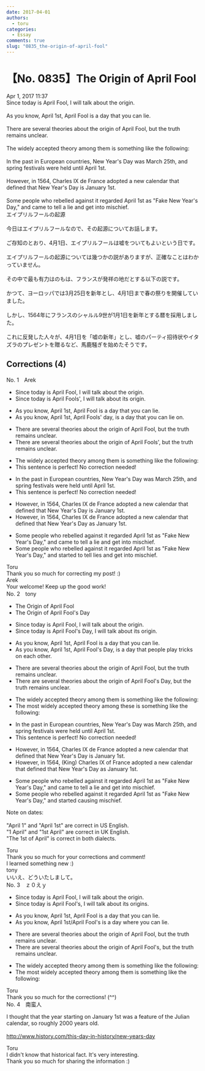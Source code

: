 ```yaml
---
date: 2017-04-01
authors:
  - toru
categories:
  - Essay
comments: true
slug: "0835_the-origin-of-april-fool"
---
```


# 【No. 0835】The Origin of April Fool
<div class="date">Apr 1, 2017 11:37</div>
<div id="post"><div id="body_show_ori">
Since today is April Fool, I will talk about the origin.<br/><br/>As you know, April 1st, April Fool is a day that you can lie.<br/><br/>There are several theories about the origin of April Fool, but the truth remains unclear.<br/><br/>The widely accepted theory among them is something like the following:<br/><br/>In the past in European countries, New Year's Day was March 25th, and spring festivals were held until April 1st.<br/><br/>However, in 1564, Charles IX de France adopted a new calendar that defined that New Year's Day is January 1st.<br/><br/>Some people who rebelled against it regarded April 1st as "Fake New Year's Day," and came to tell a lie and get  into mischief. 
</div></div>

<!-- more -->

<div id="post_ja"><div id="body_show_mo">
エイプリルフールの起源<br/><br/>今日はエイプリルフールなので、その起源についてお話します。<br/><br/>ご存知のとおり、4月1日、エイプリルフールは嘘をついてもよいという日です。<br/><br/>エイプリルフールの起源については幾つかの説がありますが、正確なことはわかっていません。<br/><br/>その中で最も有力はのもは、フランスが発祥の地だとする以下の説です。<br/><br/>かつて、ヨーロッパでは3月25日を新年とし、4月1日まで春の祭りを開催していました。<br/><br/>しかし、1564年にフランスのシャルル9世が1月1日を新年とする暦を採用しました。<br/><br/>これに反発した人々が、4月1日を「嘘の新年」とし、嘘のパーティ招待状やイタズラのプレゼントを贈るなど、馬鹿騒ぎを始めたそうです。
</div></div>

## Corrections (4)
<div id="block"><div class="first_name"> No. 1　<span class="just_name">Arek</span></div><div id="block2">
<ul class="correction_field">
<li class="incorrect">Since today is April Fool, I will talk about the origin.</li>
<li class="corrected correct">
Since today is April Fool<span class="f_red">s'</span>, I will talk about <span class="f_red">its</span> origin.
</li>
</ul>
<ul class="correction_field">
<li class="incorrect">As you know, April 1st, April Fool is a day that you can lie.</li>
<li class="corrected correct">
As you know, April 1st, April Fool<span class="f_red">s'</span> <span class="f_red">day,</span> is a day that you can lie <span class="f_red">on</span>.
</li>
</ul>
<ul class="correction_field">
<li class="incorrect">There are several theories about the origin of April Fool, but the truth remains unclear.</li>
<li class="corrected correct">
There are several theories about the origin of April Fool<span class="f_red">s'</span>, but the truth remains unclear.
</li>
</ul>
<ul class="correction_field">
<li class="incorrect">The widely accepted theory among them is something like the following:</li>
<li class="corrected perfect">This sentence is perfect! No correction needed!</li>
</ul>
<ul class="correction_field">
<li class="incorrect">In the past in European countries, New Year's Day was March 25th, and spring festivals were held until April 1st.</li>
<li class="corrected perfect">This sentence is perfect! No correction needed!</li>
</ul>
<ul class="correction_field">
<li class="incorrect">However, in 1564, Charles IX de France adopted a new calendar that defined that New Year's Day is January 1st.</li>
<li class="corrected correct">
However, in 1564, Charles IX de France adopted a new calendar that defined that New Year's Day <span class="f_red">as</span> January 1st.
</li>
</ul>
<ul class="correction_field">
<li class="incorrect">Some people who rebelled against it regarded April 1st as "Fake New Year's Day," and came to tell a lie and get  into mischief.</li>
<li class="corrected correct">
Some people who rebelled against it regarded April 1st as "Fake New Year's Day," and <span class="f_red">started</span> to tell <span class="f_red">lies</span> and get into mischief.
</li>
</ul>
</div><div class="name"><span class="just_name">Toru</span><br>
Thank you so much for correcting my post! :)
</div>
<div class="name"><span class="just_name">Arek</span><br>
Your welcome! Keep up the good work!
</div>
</div>
<div id="block"><div class="first_name"> No. 2　<span class="just_name">tony</span></div><div id="block2">
<ul class="correction_field">
<li class="incorrect">The Origin of April Fool</li>
<li class="corrected correct">
The Origin of April Fool<span class="f_red">'s Day</span>
</li>
</ul>
<ul class="correction_field">
<li class="incorrect">Since today is April Fool, I will talk about the origin.</li>
<li class="corrected correct">
Since today is April Fool<span class="f_red">'s Day</span>, I will talk about <span class="f_red">its</span> origin.
</li>
</ul>
<ul class="correction_field">
<li class="incorrect">As you know, April 1st, April Fool is a day that you can lie.</li>
<li class="corrected correct">
As you know, April 1st, April Fool<span class="f_red">'s Day,</span> is a day that <span class="f_red">people play tricks on each other</span>.
</li>
</ul>
<ul class="correction_field">
<li class="incorrect">There are several theories about the origin of April Fool, but the truth remains unclear.</li>
<li class="corrected correct">
There are several theories about the origin of April Fool<span class="f_red">'s Day</span>, but the truth remains unclear.
</li>
</ul>
<ul class="correction_field">
<li class="incorrect">The widely accepted theory among them is something like the following:</li>
<li class="corrected correct">
The <span class="f_blue">most</span> widely accepted theory among <span class="f_blue">these</span> is something like the following:
</li>
</ul>
<ul class="correction_field">
<li class="incorrect">In the past in European countries, New Year's Day was March 25th, and spring festivals were held until April 1st.</li>
<li class="corrected perfect">This sentence is perfect! No correction needed!</li>
</ul>
<ul class="correction_field">
<li class="incorrect">However, in 1564, Charles IX de France adopted a new calendar that defined that New Year's Day is January 1st.</li>
<li class="corrected correct">
However, in 1564, (King) Charles IX <span class="f_red">of</span> France adopted a new calendar that defined <span class="f_red"><span class="sline">that</span></span> New Year's Day <span class="f_red">as</span> January 1st.
</li>
</ul>
<ul class="correction_field">
<li class="incorrect">Some people who rebelled against it regarded April 1st as "Fake New Year's Day," and came to tell a lie and get  into mischief.</li>
<li class="corrected correct">
Some people who rebelled against it regarded April 1st as "Fake New Year's Day," and <span class="f_blue">started causing</span> mischief.
</li>
</ul>
<p class="comment_small">
 Note on dates:
 <br/>
 <br/>
 "April 1" and "April 1st" are correct in US English.
 <br/>
 "1 April" and "1st April" are correct in UK English.
 <br/>
 "The 1st of April" is correct in both dialects.
</p>

</div><div class="name"><span class="just_name">Toru</span><br>
Thank you so much for your corrections and comment!<br/>I learned something new :)
</div>
<div class="name"><span class="just_name">tony</span><br>
いいえ、どういたしまして。
</div>
</div>
<div id="block"><div class="first_name"> No. 3　<span class="just_name">ｚ０えｙ</span></div><div id="block2">
<ul class="correction_field">
<li class="incorrect">Since today is April Fool, I will talk about the origin.</li>
<li class="corrected correct">
Since today is April Fool<span class="f_blue">'s</span>, I will talk about <span class="f_blue">its</span> origin<span class="f_blue">s</span>.
</li>
</ul>
<ul class="correction_field">
<li class="incorrect">As you know, April 1st, April Fool is a day that you can lie.</li>
<li class="corrected correct">
As you know, April 1st<span class="f_blue">/</span>April Fool<span class="f_blue">'s</span> is a day <span class="f_blue">where</span> you can lie.
</li>
</ul>
<ul class="correction_field">
<li class="incorrect">There are several theories about the origin of April Fool, but the truth remains unclear.</li>
<li class="corrected correct">
There are several theories about the origin of April Fool<span class="f_blue">'s</span>, but the truth remains unclear.
</li>
</ul>
<ul class="correction_field">
<li class="incorrect">The widely accepted theory among them is something like the following:</li>
<li class="corrected correct">
The <span class="f_blue">most </span>widely accepted theory among them is <span class="sline">something like</span> the following:
</li>
</ul>
</div><div class="name"><span class="just_name">Toru</span><br>
Thank you so much for the corrections! (^^)
</div>
</div>
<div id="block"><div class="first_name"> No. 4　<span class="just_name">南蛮人</span></div><div id="block2">
<p class="comment_small">
 I thought that the year starting on January 1st was a feature of the Julian calendar, so roughly 2000 years old.
 <br/>
 <br/>
 <a href="http://www.history.com/this-day-in-history/new-years-day" target="_blank">
  http://www.history.com/this-day-in-history/new-years-day
 </a>
</p>

</div><div class="name"><span class="just_name">Toru</span><br>
I didn't know that historical fact. It's very interesting.<br/>Thank you so much for sharing the information :)
</div>
</div>
